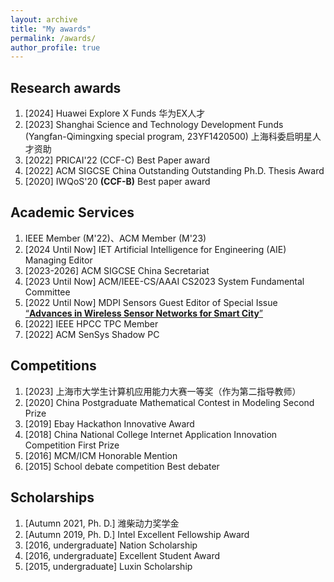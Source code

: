 ```yaml
---
layout: archive
title: "My awards"
permalink: /awards/
author_profile: true
---
```

## Research awards

1. \[2024\] Huawei Explore X Funds 华为EX人才
2. \[2023\] Shanghai Science and Technology Development Funds (Yangfan-Qimingxing special program, 23YF1420500) 上海科委启明星人才资助
3. \[2022\] PRICAI'22 (CCF-C) Best Paper award 
4. \[2022\] ACM SIGCSE China Outstanding Outstanding Ph.D. Thesis Award
5. \[2020\] IWQoS'20 **(CCF-B)** Best paper award

## Academic Services

1. IEEE Member (M'22)、ACM Member (M'23)
1. \[2024 Until Now] IET Artificial Intelligence for Engineering (AIE) Managing Editor
2. \[2023-2026\] ACM SIGCSE China Secretariat 
3. \[2023 Until Now\] ACM/IEEE-CS/AAAI CS2023 System Fundamental Committee
4. \[2022 Until Now\] MDPI Sensors Guest Editor of Special Issue  [“**Advances in Wireless Sensor Networks for Smart City**”](https://www.mdpi.com/journal/sensors/special_issues/WSN_smart_city) 
5. \[2022\] IEEE HPCC TPC Member
6. \[2022\] ACM SenSys Shadow PC

Competitions
------

1. [2023] 上海市大学生计算机应用能力大赛一等奖（作为第二指导教师）
1. [2020] China Postgraduate Mathematical Contest in Modeling Second Prize 
2. [2019] Ebay Hackathon Innovative Award
3. [2018] China National College Internet Application Innovation Competition First Prize
4. [2016] MCM/ICM Honorable Mention
5. [2015] School debate competition Best debater

## Scholarships

1. \[Autumn 2021, Ph. D.\] 潍柴动力奖学金 
2. \[Autumn 2019, Ph. D.\] Intel Excellent Fellowship Award 
3. \[2016, undergraduate\] Nation Scholarship
4. \[2016, undergraduate\] Excellent Student Award
5. \[2015, undergraduate\] Luxin Scholarship

